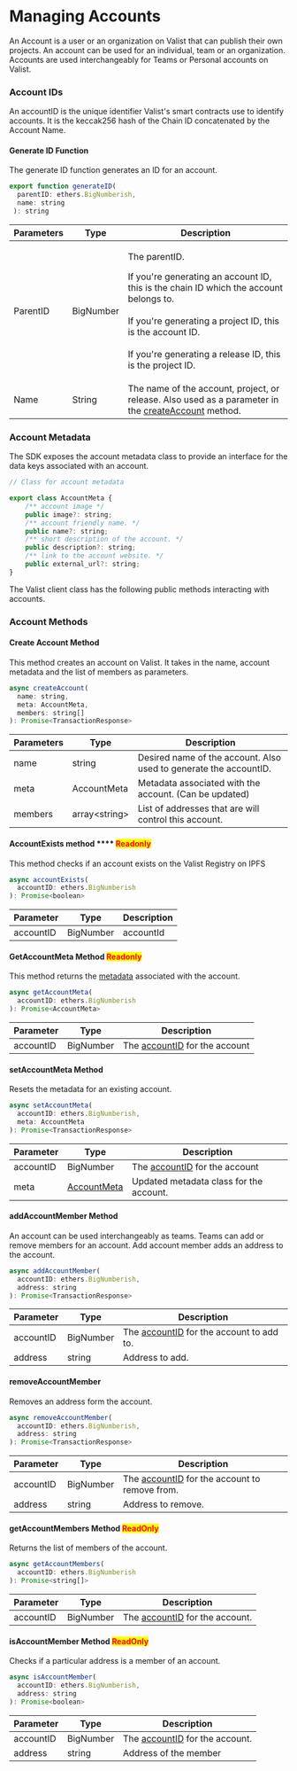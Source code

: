 # Managing Accounts

An Account is a user or an organization on Valist that can publish their own projects. An account can be used for an individual, team or an organization. Accounts are used interchangeably for Teams or Personal accounts on Valist.

### Account IDs

An accountID is the unique identifier Valist's smart contracts use to identify accounts. It is the keccak256 hash of the Chain ID concatenated by the Account Name.&#x20;

#### Generate ID Function

The generate ID function generates an ID for an account.&#x20;

```javascript
export function generateID(
  parentID: ethers.BigNumberish,
  name: string
 ): string 
```

| Parameters | Type      | Description                                                                                                                                                                                                                                                   |
| ---------- | --------- | ------------------------------------------------------------------------------------------------------------------------------------------------------------------------------------------------------------------------------------------------------------- |
| ParentID   | BigNumber | <p>The parentID. </p><p></p><p>If you're generating an account ID, this is the chain ID which the account belongs to.<br><br>If you're generating a project ID, this is the account ID.<br><br>If you're generating a release ID, this is the project ID.</p> |
| Name       | String    | The name of the account, project, or release. Also used as a parameter in the [createAccount](managing-accounts.md#create-account-method) method.                                                                                                             |

### Account Metadata

The SDK exposes the account metadata class to provide an interface for the data keys associated with an account.

```jsx
// Class for account metadata

export class AccountMeta {
	/** account image */
	public image?: string;
	/** account friendly name. */
	public name?: string;
	/** short description of the account. */
	public description?: string;
	/** link to the account website. */
	public external_url?: string;
}
```

The Valist client class has the following public methods interacting with accounts.

### Account Methods

#### Create Account Method

This method creates an account on Valist. It takes in the name, account metadata and the list of members as parameters.

```jsx
async createAccount(
  name: string, 
  meta: AccountMeta,
  members: string[]
): Promise<TransactionResponse>
```

| Parameters | Type           | Description                                                       |
| ---------- | -------------- | ----------------------------------------------------------------- |
| name       | string         | Desired name of the account. Also used to generate the accountID. |
| meta       | AccountMeta    | Metadata associated with the account. (Can be updated)            |
| members    | array\<string> | List of addresses that are will control this account.             |

#### AccountExists method **** <mark style="color:red;">Readonly</mark>&#x20;

This method checks if an account exists on the Valist Registry on IPFS

```javascript
async accountExists(
  accountID: ethers.BigNumberish
): Promise<boolean>
```

| Parameter | Type      | Description |
| --------- | --------- | ----------- |
| accountID | BigNumber | accountId   |

#### GetAccountMeta Method <mark style="color:red;">Readonly</mark>

This method returns the [metadata](managing-accounts.md#types) associated with the account.&#x20;

```javascript
async getAccountMeta(
  accountID: ethers.BigNumberish
): Promise<AccountMeta>
```

| Parameter | Type      | Description                                                       |
| --------- | --------- | ----------------------------------------------------------------- |
| accountID | BigNumber | The [accountID](managing-accounts.md#account-ids) for the account |

#### setAccountMeta Method

Resets the metadata for an existing account.

```javascript
async setAccountMeta(
  accountID: ethers.BigNumberish, 
  meta: AccountMeta
): Promise<TransactionResponse> 
```

| Parameter | Type                                      | Description                                                       |
| --------- | ----------------------------------------- | ----------------------------------------------------------------- |
| accountID | BigNumber                                 | The [accountID](managing-accounts.md#account-ids) for the account |
| meta      | [AccountMeta](managing-accounts.md#types) | Updated metadata class for the account.                           |

#### addAccountMember Method

An account can be used interchangeably as teams. Teams can add or remove members for an account. Add account member adds an address to the account.&#x20;

```javascript
async addAccountMember(
  accountID: ethers.BigNumberish, 
  address: string
): Promise<TransactionResponse>
```

| Parameter | Type      | Description                                                                   |
| --------- | --------- | ----------------------------------------------------------------------------- |
| accountID | BigNumber | The [accountID](managing-accounts.md#account-ids) for the account to add to.  |
| address   | string    | Address to add.                                                               |

#### removeAccountMember

Removes an address form the account.&#x20;

```javascript
async removeAccountMember(
  accountID: ethers.BigNumberish,
  address: string
): Promise<TransactionResponse>
```

| Parameter | Type      | Description                                                                        |
| --------- | --------- | ---------------------------------------------------------------------------------- |
| accountID | BigNumber | The [accountID](managing-accounts.md#account-ids) for the account to remove from.  |
| address   | string    | Address to remove.                                                                 |



#### getAccountMembers Method <mark style="color:red;">ReadOnly</mark>

Returns the list of members of the account.&#x20;

```javascript
async getAccountMembers(
  accountID: ethers.BigNumberish
): Promise<string[]>
```

| Parameter | Type      | Description                                                        |
| --------- | --------- | ------------------------------------------------------------------ |
| accountID | BigNumber | The [accountID](managing-accounts.md#account-ids) for the account. |

#### isAccountMember Method <mark style="color:red;">ReadOnly</mark>

Checks if a particular address is a member of an account.&#x20;

```javascript
async isAccountMember(
  accountID: ethers.BigNumberish,
  address: string
): Promise<boolean> 
```

| Parameter | Type      | Description                                                        |
| --------- | --------- | ------------------------------------------------------------------ |
| accountID | BigNumber | The [accountID](managing-accounts.md#account-ids) for the account. |
| address   | string    | Address of the member                                              |

